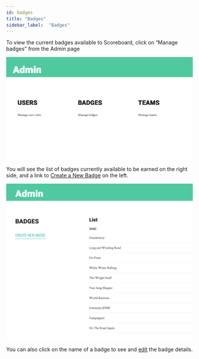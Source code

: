 ```yaml
---
id: badges
title: "Badges"
sidebar_label:  "Badges"
---
```


To view the current badges available to Scoreboard, click on “Manage badges” from the Admin page

![Admin Panel](../assets/AdminPanel.png)

You will see the list of badges currently available to be earned on the right side, and a link to [Create a New Badge](create-badge.md) on the left.

![Badge List](../assets/BadgeList.png)

You can also click on the name of a badge to see and [edit](edit-badge.md) the badge details.
